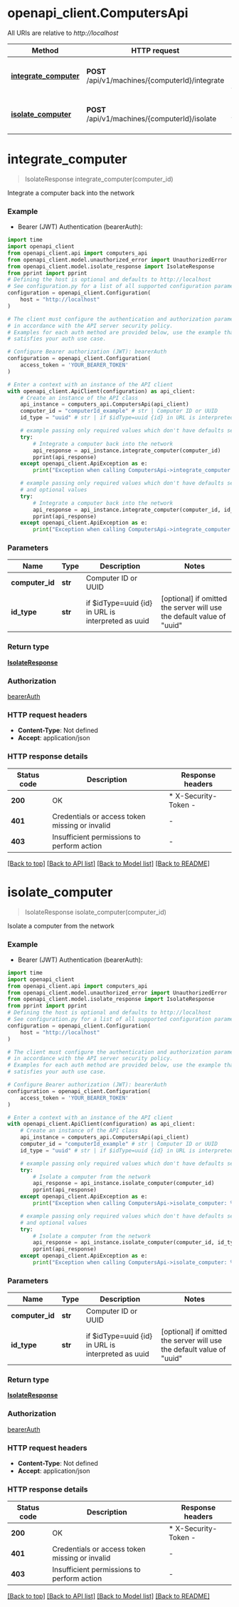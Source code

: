 # openapi_client.ComputersApi

All URIs are relative to *http://localhost*

Method | HTTP request | Description
------------- | ------------- | -------------
[**integrate_computer**](ComputersApi.md#integrate_computer) | **POST** /api/v1/machines/{computerId}/integrate | Integrate a computer back into the network
[**isolate_computer**](ComputersApi.md#isolate_computer) | **POST** /api/v1/machines/{computerId}/isolate | Isolate a computer from the network


# **integrate_computer**
> IsolateResponse integrate_computer(computer_id)

Integrate a computer back into the network

### Example

* Bearer (JWT) Authentication (bearerAuth):
```python
import time
import openapi_client
from openapi_client.api import computers_api
from openapi_client.model.unauthorized_error import UnauthorizedError
from openapi_client.model.isolate_response import IsolateResponse
from pprint import pprint
# Defining the host is optional and defaults to http://localhost
# See configuration.py for a list of all supported configuration parameters.
configuration = openapi_client.Configuration(
    host = "http://localhost"
)

# The client must configure the authentication and authorization parameters
# in accordance with the API server security policy.
# Examples for each auth method are provided below, use the example that
# satisfies your auth use case.

# Configure Bearer authorization (JWT): bearerAuth
configuration = openapi_client.Configuration(
    access_token = 'YOUR_BEARER_TOKEN'
)

# Enter a context with an instance of the API client
with openapi_client.ApiClient(configuration) as api_client:
    # Create an instance of the API class
    api_instance = computers_api.ComputersApi(api_client)
    computer_id = "computerId_example" # str | Computer ID or UUID
    id_type = "uuid" # str | if $idType=uuid {id} in URL is interpreted as uuid (optional) if omitted the server will use the default value of "uuid"

    # example passing only required values which don't have defaults set
    try:
        # Integrate a computer back into the network
        api_response = api_instance.integrate_computer(computer_id)
        pprint(api_response)
    except openapi_client.ApiException as e:
        print("Exception when calling ComputersApi->integrate_computer: %s\n" % e)

    # example passing only required values which don't have defaults set
    # and optional values
    try:
        # Integrate a computer back into the network
        api_response = api_instance.integrate_computer(computer_id, id_type=id_type)
        pprint(api_response)
    except openapi_client.ApiException as e:
        print("Exception when calling ComputersApi->integrate_computer: %s\n" % e)
```


### Parameters

Name | Type | Description  | Notes
------------- | ------------- | ------------- | -------------
 **computer_id** | **str**| Computer ID or UUID |
 **id_type** | **str**| if $idType&#x3D;uuid {id} in URL is interpreted as uuid | [optional] if omitted the server will use the default value of "uuid"

### Return type

[**IsolateResponse**](IsolateResponse.md)

### Authorization

[bearerAuth](../README.md#bearerAuth)

### HTTP request headers

 - **Content-Type**: Not defined
 - **Accept**: application/json


### HTTP response details
| Status code | Description | Response headers |
|-------------|-------------|------------------|
**200** | OK |  * X-Security-Token -  <br>  |
**401** | Credentials or access token missing or invalid |  -  |
**403** | Insufficient permissions to perform action |  -  |

[[Back to top]](#) [[Back to API list]](../README.md#documentation-for-api-endpoints) [[Back to Model list]](../README.md#documentation-for-models) [[Back to README]](../README.md)

# **isolate_computer**
> IsolateResponse isolate_computer(computer_id)

Isolate a computer from the network

### Example

* Bearer (JWT) Authentication (bearerAuth):
```python
import time
import openapi_client
from openapi_client.api import computers_api
from openapi_client.model.unauthorized_error import UnauthorizedError
from openapi_client.model.isolate_response import IsolateResponse
from pprint import pprint
# Defining the host is optional and defaults to http://localhost
# See configuration.py for a list of all supported configuration parameters.
configuration = openapi_client.Configuration(
    host = "http://localhost"
)

# The client must configure the authentication and authorization parameters
# in accordance with the API server security policy.
# Examples for each auth method are provided below, use the example that
# satisfies your auth use case.

# Configure Bearer authorization (JWT): bearerAuth
configuration = openapi_client.Configuration(
    access_token = 'YOUR_BEARER_TOKEN'
)

# Enter a context with an instance of the API client
with openapi_client.ApiClient(configuration) as api_client:
    # Create an instance of the API class
    api_instance = computers_api.ComputersApi(api_client)
    computer_id = "computerId_example" # str | Computer ID or UUID
    id_type = "uuid" # str | if $idType=uuid {id} in URL is interpreted as uuid (optional) if omitted the server will use the default value of "uuid"

    # example passing only required values which don't have defaults set
    try:
        # Isolate a computer from the network
        api_response = api_instance.isolate_computer(computer_id)
        pprint(api_response)
    except openapi_client.ApiException as e:
        print("Exception when calling ComputersApi->isolate_computer: %s\n" % e)

    # example passing only required values which don't have defaults set
    # and optional values
    try:
        # Isolate a computer from the network
        api_response = api_instance.isolate_computer(computer_id, id_type=id_type)
        pprint(api_response)
    except openapi_client.ApiException as e:
        print("Exception when calling ComputersApi->isolate_computer: %s\n" % e)
```


### Parameters

Name | Type | Description  | Notes
------------- | ------------- | ------------- | -------------
 **computer_id** | **str**| Computer ID or UUID |
 **id_type** | **str**| if $idType&#x3D;uuid {id} in URL is interpreted as uuid | [optional] if omitted the server will use the default value of "uuid"

### Return type

[**IsolateResponse**](IsolateResponse.md)

### Authorization

[bearerAuth](../README.md#bearerAuth)

### HTTP request headers

 - **Content-Type**: Not defined
 - **Accept**: application/json


### HTTP response details
| Status code | Description | Response headers |
|-------------|-------------|------------------|
**200** | OK |  * X-Security-Token -  <br>  |
**401** | Credentials or access token missing or invalid |  -  |
**403** | Insufficient permissions to perform action |  -  |

[[Back to top]](#) [[Back to API list]](../README.md#documentation-for-api-endpoints) [[Back to Model list]](../README.md#documentation-for-models) [[Back to README]](../README.md)

